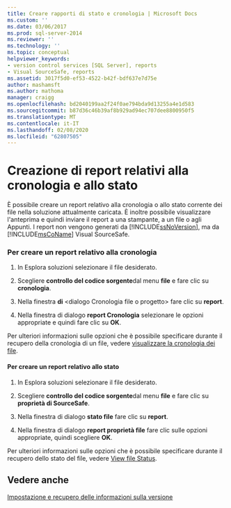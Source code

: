 ```yaml
---
title: Creare rapporti di stato e cronologia | Microsoft Docs
ms.custom: ''
ms.date: 03/06/2017
ms.prod: sql-server-2014
ms.reviewer: ''
ms.technology: ''
ms.topic: conceptual
helpviewer_keywords:
- version control services [SQL Server], reports
- Visual SourceSafe, reports
ms.assetid: 3017f5d0-ef53-4522-b42f-bdf637e7d75e
author: mashamsft
ms.author: mathoma
manager: craigg
ms.openlocfilehash: bd2040199aa2f24f0ae794bda9d13255a4e1d583
ms.sourcegitcommit: b87d36c46b39af8b929ad94ec707dee8800950f5
ms.translationtype: MT
ms.contentlocale: it-IT
ms.lasthandoff: 02/08/2020
ms.locfileid: "62807505"
---
```

# <a name="create-history-and-status-reports"></a>Creazione di report relativi alla cronologia e allo stato
  È possibile creare un report relativo alla cronologia o allo stato corrente dei file nella soluzione attualmente caricata. È inoltre possibile visualizzare l'anteprima e quindi inviare il report a una stampante, a un file o agli Appunti. I report non vengono generati da [!INCLUDE[ssNoVersion](../includes/ssnoversion-md.md)], ma da [!INCLUDE[msCoName](../includes/msconame-md.md)] Visual SourceSafe.  
  
### <a name="to-create-a-history-report"></a>Per creare un report relativo alla cronologia  
  
1.  In Esplora soluzioni selezionare il file desiderato.  
  
2.  Scegliere **controllo del codice sorgente**dal menu **file** e fare clic su **cronologia**.  
  
3.  Nella finestra **di** \<dialogo Cronologia file o progetto> fare clic su **report**.  
  
4.  Nella finestra di dialogo **report Cronologia** selezionare le opzioni appropriate e quindi fare clic su **OK**.  
  
 Per ulteriori informazioni sulle opzioni che è possibile specificare durante il recupero della cronologia di un file, vedere [visualizzare la cronologia dei file](../../2014/database-engine/view-file-history.md).  
  
#### <a name="to-create-a-status-report"></a>Per creare un report relativo allo stato  
  
1.  In Esplora soluzioni selezionare il file desiderato.  
  
2.  Scegliere **controllo del codice sorgente**dal menu **file** e fare clic su **proprietà di SourceSafe**.  
  
3.  Nella finestra di dialogo **stato file** fare clic su **report**.  
  
4.  Nella finestra di dialogo **report proprietà file** fare clic sulle opzioni appropriate, quindi scegliere **OK**.  
  
 Per ulteriori informazioni sulle opzioni che è possibile specificare durante il recupero dello stato del file, vedere [View file Status](../../2014/database-engine/view-file-status.md).  
  
## <a name="see-also"></a>Vedere anche  
 [Impostazione e recupero delle informazioni sulla versione](../../2014/database-engine/set-and-retrieve-version-information.md)  
  
  

